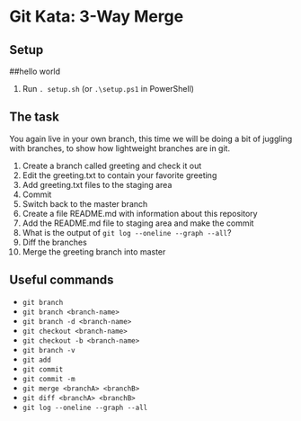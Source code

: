 # Git Kata: 3-Way Merge

## Setup

##hello world   

1. Run `. setup.sh` (or `.\setup.ps1` in PowerShell)

## The task
You again live in your own branch, this time we will be doing a bit of juggling with branches, to show how lightweight branches are in git.

1. Create a branch called greeting and check it out
1. Edit the greeting.txt to contain your favorite greeting
1. Add greeting.txt files to the staging area
1. Commit
1. Switch back to the master branch
1. Create a file README.md with information about this repository
1. Add the README.md file to staging area and make the commit
1. What is the output of `git log --oneline --graph --all`?
1. Diff the branches
1. Merge the greeting branch into master

## Useful commands
- `git branch`
- `git branch <branch-name>`
- `git branch -d <branch-name>`
- `git checkout <branch-name>`
- `git checkout -b <branch-name>`
- `git branch -v`
- `git add`
- `git commit`
- `git commit -m`
- `git merge <branchA> <branchB>`
- `git diff <branchA> <branchB>`
- `git log --oneline --graph --all`
